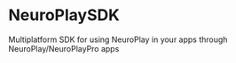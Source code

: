 # NeuroPlaySDK
Multiplatform SDK for using NeuroPlay in your apps through NeuroPlay/NeuroPlayPro apps
